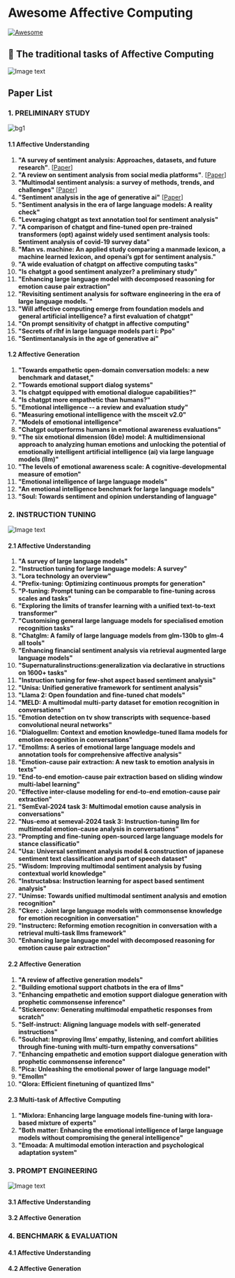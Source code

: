 # Awesome Affective Computing

[![Awesome](https://awesome.re/badge-flat.svg)](https://awesome.re)

## 🤖 The traditional tasks of Affective Computing

![Image text](https://github.com/NEU-DataMining/awesome-affective-computing/blob/0a15a8aadd326811b614b194d800dc8c276c0e59/bg1.png)

## Paper List
### 1. PRELIMINARY STUDY
![bg1](https://github.com/NEU-DataMining/awesome-affective-computing/assets/123424732/88794d3f-a4a6-48bb-8cfd-28d73025f024)
#### 1.1 Affective Understanding
1. **"A survey of sentiment analysis: Approaches, datasets, and future research"**. [[Paper](https://arxiv.org/abs/1910.10683)] 
2. **"A review on sentiment analysis from social media platforms"**. [[Paper](https://arxiv.org/abs/2010.11934)]
3. **"Multimodal sentiment analysis: a survey of methods, trends, and challenges"** [[Paper](https://arxiv.org/abs/2010.11934)]
4. **"Sentiment analysis in the age of generative ai"** [[Paper](https://arxiv.org/abs/2010.11934)]
5. **"Sentiment analysis in the era of large language models: A reality check"**
6. **"Leveraging chatgpt as text annotation tool for sentiment analysis"**
7. **"A comparison of chatgpt and fine-tuned open pre-trained transformers (opt) against widely used sentiment analysis tools: Sentiment analysis of covid-19 survey data"**
8. **"Man vs. machine: An applied study comparing a manmade lexicon, a machine learned lexicon, and openai’s gpt for sentiment analysis."**
9. **"A wide evaluation of chatgpt on affective computing tasks"**
10. **"Is chatgpt a good sentiment analyzer? a preliminary study"**
11. **"Enhancing large language model with decomposed reasoning for emotion cause pair extraction"**
12. **"Revisiting sentiment analysis for software engineering in the era of large language models. "**
13. **"Will affective computing emerge from foundation models and general artificial intelligence? a first evaluation of chatgpt"**
14. **"On prompt sensitivity of chatgpt in affective computing"**
15. **"Secrets of rlhf in large language models part i: Ppo"**
16. **"Sentimentanalysis in the age of generative ai"**
#### 1.2 Affective Generation
1. **"Towards empathetic open-domain conversation models: a new benchmark and dataset,"**
2. **"Towards emotional support dialog systems"**
3. **"Is chatgpt equipped with emotional dialogue capabilities?"**
4. **"Is chatgpt more empathetic than humans?"**
5. **"Emotional intelligence -- a review and evaluation study"**
6. **"Measuring emotional intelligence with the msceit v2.0"**
7. **"Models of emotional intelligence"**
8. **"Chatgpt outperforms humans in emotional awareness evaluations"**
9. **"The six emotional dimension (6de) model: A multidimensional approach to analyzing human emotions and unlocking the potential of emotionally intelligent artificial intelligence (ai) via large language models (llm)"**
10. **"The levels of emotional awareness scale: A cognitive-developmental measure of emotion"**
11. **"Emotional intelligence of large language models"**
12. **"An emotional intelligence benchmark for large language models"**
13. **"Soul: Towards sentiment and opinion understanding of language"**

### 2. INSTRUCTION TUNING
![Image text](https://github.com/NEU-DataMining/awesome-affective-computing/blob/0a15a8aadd326811b614b194d800dc8c276c0e59/bg2.png)
#### 2.1 Affective Understanding
1. **"A survey of large language models"**
2. **"Instruction tuning for large language models: A survey"**
3. **"Lora technology an overview"**
4. **"Prefix-tuning: Optimizing continuous prompts for generation"**
5. **"P-tuning: Prompt tuning can be comparable to fine-tuning across scales and tasks"**
6. **"Exploring the limits of transfer learning with a unified text-to-text transformer"**
7. **"Customising general large language models for specialised emotion recognition tasks"**
8. **"Chatglm: A family of large language models from glm-130b to glm-4 all tools"**
9. **"Enhancing financial sentiment analysis via retrieval augmented large language models"**
10. **"Supernaturalinstructions:generalization via declarative in structions on 1600+ tasks"**
11. **"Instruction tuning for few-shot aspect based sentiment analysis"**
12. **"Unisa: Unified generative framework for sentiment analysis"**
13. **"Llama 2: Open foundation and fine-tuned chat models"**
14. **"MELD: A multimodal multi-party dataset for emotion recognition in conversations"**
15. **"Emotion detection on tv show transcripts with sequence-based convolutional neural networks"**
16. **"Dialoguellm: Context and emotion knowledge-tuned llama models for emotion recognition in conversations"**
17. **"Emollms: A series of emotional large language models and annotation tools for comprehensive affective analysis"**
18. **"Emotion-cause pair extraction: A new task to emotion analysis in texts"**
19. **"End-to-end emotion-cause pair extraction based on sliding window multi-label learning"**
20. **"Effective inter-clause modeling for end-to-end emotion-cause pair extraction"**
21. **"SemEval-2024 task 3: Multimodal emotion cause analysis in conversations"**
22. **"Nus-emo at semeval-2024 task 3: Instruction-tuning llm for multimodal emotion-cause analysis in conversations"**
23. **"Prompting and fine-tuning open-sourced large language models for stance classificatio"**
24. **"Usa: Universal sentiment analysis model & construction of japanese sentiment text classification and part of speech dataset"**
25. **"Wisdom: Improving multimodal sentiment analysis by fusing contextual world knowledge"**
26. **"Instructabsa: Instruction learning for aspect based sentiment analysis"**
27. **"Unimse: Towards unified multimodal sentiment analysis and emotion recognition"**
28. **"Ckerc : Joint large language models with commonsense knowledge for emotion recognition in conversation"**
29. **"Instructerc: Reforming emotion recognition in conversation with a retrieval multi-task llms framework"**
30. **"Enhancing large language model with decomposed reasoning for emotion cause pair extraction"**
#### 2.2 Affective Generation
1. **"A review of affective generation models"**
2. **"Building emotional support chatbots in the era of llms"**
4. **"Enhancing empathetic and emotion support dialogue generation with prophetic commonsense inference"**
5. **"Stickerconv: Generating multimodal empathetic responses from scratch"**
6. **"Self-instruct: Aligning language models with self-generated instructions"**
7. **"Soulchat: Improving llms’ empathy, listening, and comfort abilities through fine-tuning with multi-turn empathy conversations"**
8. **"Enhancing empathetic and emotion support dialogue generation with prophetic commonsense inference"**
9. **"Pica: Unleashing the emotional power of large language model"**
10. **"Emollm"**
11. **"Qlora: Efficient finetuning of quantized llms"**
#### 2.3 Multi-task of Affective Computing
1. **"Mixlora: Enhancing large language models fine-tuning with lora-based mixture of experts"**
2. **"Both matter: Enhancing the emotional intelligence of large language models without compromising the general intelligence"**
3. **"Emoada: A multimodal emotion interaction and psychological adaptation system"**


### 3. PROMPT ENGINEERING
![Image text](https://github.com/NEU-DataMining/awesome-affective-computing/blob/0a15a8aadd326811b614b194d800dc8c276c0e59/bg3.png)
#### 3.1 Affective Understanding
#### 3.2 Affective Generation

### 4. BENCHMARK & EVALUATION
#### 4.1 Affective Understanding
#### 4.2 Affective Generation



